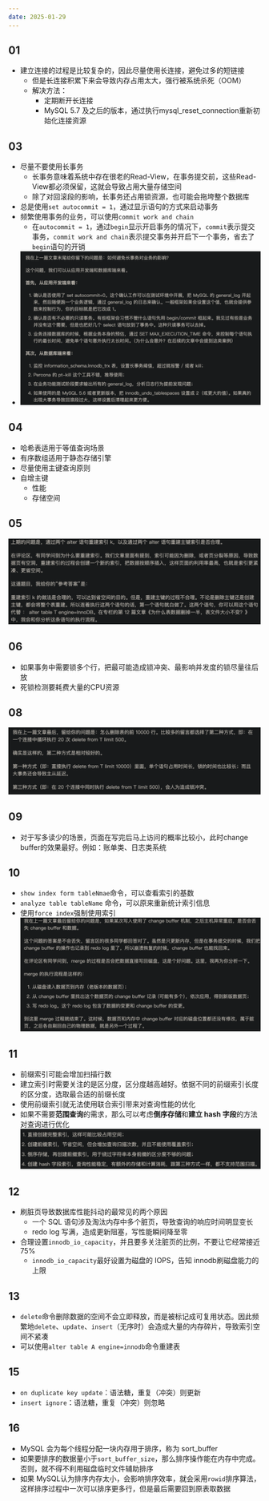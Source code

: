 ```yaml
---
date: 2025-01-29
---
```


## 01
- 建立连接的过程是比较复杂的，因此尽量使用长连接，避免过多的短链接
	- 但是长连接积累下来会导致内存占用太大，强行被系统杀死（OOM）
	- 解决方法：
		- 定期断开长连接
		- MySQL 5.7 及之后的版本，通过执行mysql_reset_connection重新初始化连接资源

## 03
- 尽量不要使用长事务
	- 长事务意味着系统中存在很老的Read-View，在事务提交前，这些Read-View都必须保留，这就会导致占用大量存储空间
	- 除了对回滚段的影响，长事务还占用锁资源，也可能会拖垮整个数据库
- 总是使用`set autocommit = 1`，通过显示语句的方式来启动事务
- 频繁使用事务的业务，可以使用`commit work and chain`
	- 在`autocommit = 1`，通过`begin`显示开启事务的情况下，`commit`表示提交事务，`commit work and chain`表示提交事务并开启下一个事务，省去了`begin`语句的开销
- ![Screenshot 2025-01-17 at 22.18.29.png](https://raw.githubusercontent.com/lyydsheep/pic/main/Screenshot%202025-01-17%20at%2022.18.29.png)


## 04
- 哈希表适用于等值查询场景
- 有序数组适用于静态存储引擎
- 尽量使用主键查询原则
- 自增主键
	- 性能
	- 存储空间

## 05
![Screenshot 2025-01-18 at 22.33.22.png](https://raw.githubusercontent.com/lyydsheep/pic/main/Screenshot%202025-01-18%20at%2022.33.22.png)

## 06
- 如果事务中需要锁多个行，把最可能造成锁冲突、最影响并发度的锁尽量往后放
- 死锁检测要耗费大量的CPU资源

## 08
![image.png](https://raw.githubusercontent.com/lyydsheep/pic/main/20250122200502.png)

## 09
- 对于写多读少的场景，页面在写完后马上访问的概率比较小，此时change buffer的效果最好。例如：账单类、日志类系统

## 10
- `show index form tableNmae`命令，可以查看索引的基数
- `analyze table tableName` 命令，可以原来重新统计索引信息
- 使用`force index`强制使用索引
![image.png](https://raw.githubusercontent.com/lyydsheep/pic/main/20250127224059.png)

## 11
- 前缀索引可能会增加扫描行数
- 建立索引时需要关注的是区分度，区分度越高越好。依据不同的前缀索引长度的区分度，选取最合适的前缀长度
- 使用前缀索引就无法使用联合索引带来对查询性能的优化
- 如果不需要**范围查询**的需求，那么可以考虑**倒序存储**和**建立 hash 字段**的方法对查询进行优化
![image.png](https://raw.githubusercontent.com/lyydsheep/pic/main/20250129222949.png)

## 12
- 刷脏页导致数据库性能抖动的最常见的两个原因
	- 一个 SQL 语句涉及淘汰内存中多个脏页，导致查询的响应时间明显变长
	- redo log 写满，造成更新阻塞，写性能瞬间降至零
- 合理设置`innodb_io_capacity`，并且要多关注脏页的比例，不要让它经常接近 75%
	- `innodb_io_capacity`最好设置为磁盘的 IOPS，告知 innodb刷磁盘能力的上限

## 13
- `delete`命令删除数据的空间不会立即释放，而是被标记成可复用状态。因此频繁地`delete`、`update`、`insert`（无序时）会造成大量的内存碎片，导致索引空间不紧凑
- 可以使用`alter table A engine=innodb`命令重建表

## 15
- `on duplicate key update`：语法糖，重复（冲突）则更新
- `insert ignore`：语法糖，重复（冲突）则忽略

## 16
- MySQL 会为每个线程分配一块内存用于排序，称为 sort_buffer
- 如果要排序的数据量小于`sort_buffer_size`，那么排序操作能在内存中完成。否则，就不得不利用磁盘临时文件辅助排序
- 如果 MySQL认为排序内存太小，会影响排序效率，就会采用`rowid`排序算法，这样排序过程中一次可以排序更多行，但是最后需要回到原表取数据